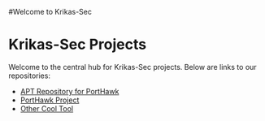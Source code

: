 #Welcome to Krikas-Sec

# Krikas-Sec Projects

Welcome to the central hub for Krikas-Sec projects. Below are links to our repositories:

- [APT Repository for PortHawk](https://krikas-sec.github.io/apt-repo)
- [PortHawk Project](https://github.com/Krikas-Sec/PortHawk)
- [Other Cool Tool](https://github.com/Krikas-Sec/OtherCoolTool)